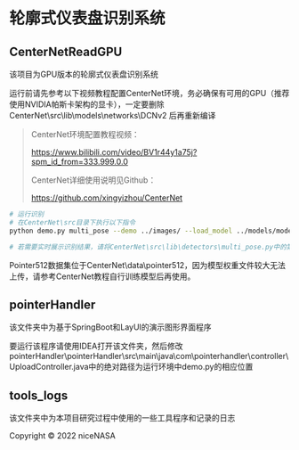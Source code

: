 # 轮廓式仪表盘识别系统

## CenterNetReadGPU

该项目为GPU版本的轮廓式仪表盘识别系统

运行前请先参考以下视频教程配置CenterNet环境，务必确保有可用的GPU（推荐使用NVIDIA帕斯卡架构的显卡），一定要删除 CenterNet\src\lib\models\networks\DCNv2 后再重新编译

> CenterNet环境配置教程视频：
> 
> https://www.bilibili.com/video/BV1r44y1a75j?spm_id_from=333.999.0.0
> 
> CenterNet详细使用说明见Github：
> 
> https://github.com/xingyizhou/CenterNet

```bash
# 运行识别
# 在CenterNet\src目录下执行以下指令
python demo.py multi_pose --demo ../images/ --load_model ../models/model_best.pth --dataset pointer512

# 若需要实时展示识别结果，请将CenterNet\src\lib\detectors\multi_pose.py中的第175行反注释
```

Pointer512数据集位于CenterNet\data\pointer512，因为模型权重文件较大无法上传，请参考CenterNet教程自行训练模型后再使用。



## pointerHandler

该文件夹中为基于SpringBoot和LayUI的演示图形界面程序

要运行该程序请使用IDEA打开该文件夹，然后修改pointerHandler\pointerHandler\src\main\java\com\pointerhandler\controller\UploadController.java中的绝对路径为运行环境中demo.py的相应位置



## tools_logs

该文件夹中为本项目研究过程中使用的一些工具程序和记录的日志



Copyright ©️ 2022 niceNASA
